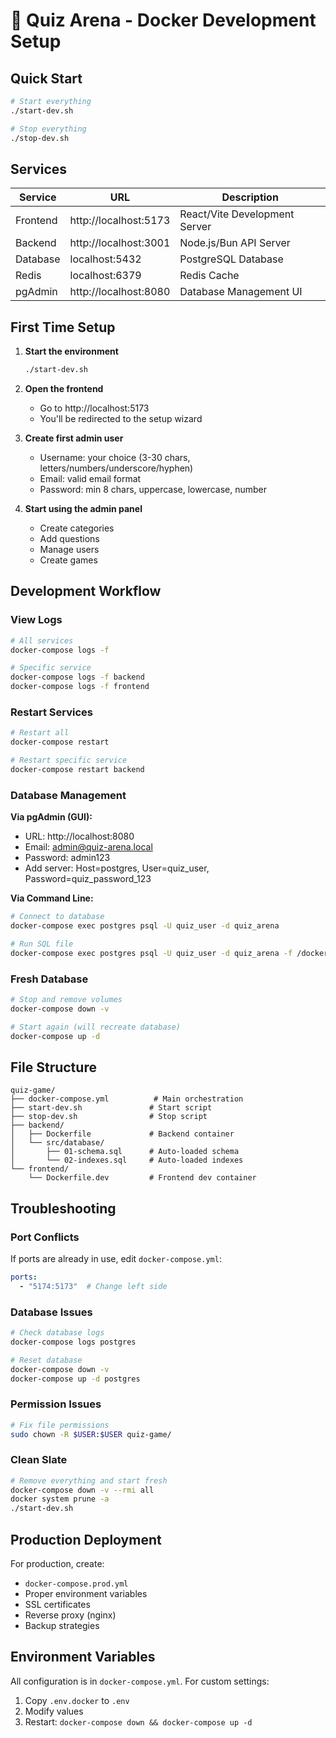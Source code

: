 # 🐳 Quiz Arena - Docker Development Setup

## Quick Start

```bash
# Start everything
./start-dev.sh

# Stop everything
./stop-dev.sh
```

## Services

| Service | URL | Description |
|---------|-----|-------------|
| Frontend | http://localhost:5173 | React/Vite Development Server |
| Backend | http://localhost:3001 | Node.js/Bun API Server |
| Database | localhost:5432 | PostgreSQL Database |
| Redis | localhost:6379 | Redis Cache |
| pgAdmin | http://localhost:8080 | Database Management UI |

## First Time Setup

1. **Start the environment**
   ```bash
   ./start-dev.sh
   ```

2. **Open the frontend**
   - Go to http://localhost:5173
   - You'll be redirected to the setup wizard

3. **Create first admin user**
   - Username: your choice (3-30 chars, letters/numbers/underscore/hyphen)
   - Email: valid email format
   - Password: min 8 chars, uppercase, lowercase, number

4. **Start using the admin panel**
   - Create categories
   - Add questions
   - Manage users
   - Create games

## Development Workflow

### View Logs
```bash
# All services
docker-compose logs -f

# Specific service
docker-compose logs -f backend
docker-compose logs -f frontend
```

### Restart Services
```bash
# Restart all
docker-compose restart

# Restart specific service
docker-compose restart backend
```

### Database Management

**Via pgAdmin (GUI):**
- URL: http://localhost:8080
- Email: admin@quiz-arena.local
- Password: admin123
- Add server: Host=postgres, User=quiz_user, Password=quiz_password_123

**Via Command Line:**
```bash
# Connect to database
docker-compose exec postgres psql -U quiz_user -d quiz_arena

# Run SQL file
docker-compose exec postgres psql -U quiz_user -d quiz_arena -f /docker-entrypoint-initdb.d/sample-questions.sql
```

### Fresh Database
```bash
# Stop and remove volumes
docker-compose down -v

# Start again (will recreate database)
docker-compose up -d
```

## File Structure

```
quiz-game/
├── docker-compose.yml          # Main orchestration
├── start-dev.sh               # Start script
├── stop-dev.sh                # Stop script
├── backend/
│   ├── Dockerfile             # Backend container
│   └── src/database/
│       ├── 01-schema.sql      # Auto-loaded schema
│       └── 02-indexes.sql     # Auto-loaded indexes
└── frontend/
    └── Dockerfile.dev         # Frontend dev container
```

## Troubleshooting

### Port Conflicts
If ports are already in use, edit `docker-compose.yml`:
```yaml
ports:
  - "5174:5173"  # Change left side
```

### Database Issues
```bash
# Check database logs
docker-compose logs postgres

# Reset database
docker-compose down -v
docker-compose up -d postgres
```

### Permission Issues
```bash
# Fix file permissions
sudo chown -R $USER:$USER quiz-game/
```

### Clean Slate
```bash
# Remove everything and start fresh
docker-compose down -v --rmi all
docker system prune -a
./start-dev.sh
```

## Production Deployment

For production, create:
- `docker-compose.prod.yml`
- Proper environment variables
- SSL certificates
- Reverse proxy (nginx)
- Backup strategies

## Environment Variables

All configuration is in `docker-compose.yml`. For custom settings:

1. Copy `.env.docker` to `.env`
2. Modify values
3. Restart: `docker-compose down && docker-compose up -d`